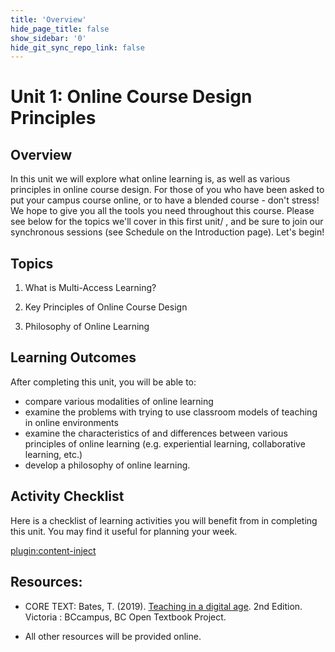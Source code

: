 ```yaml
---
title: 'Overview'
hide_page_title: false
show_sidebar: '0'
hide_git_sync_repo_link: false
---
```

# Unit 1: Online Course Design Principles
## Overview
In this unit we will explore what online learning is, as well as various principles in online course design. For those of you who have been asked to put your campus course online, or to have a blended course - don't stress!  We hope to give you all the tools you need throughout this course.  Please see below for the topics we'll cover in this first unit/
, and be sure to join our synchronous sessions (see Schedule on the Introduction page).  Let's begin!

## Topics
1. What is Multi-Access Learning?

1. Key Principles of Online Course Design

1. Philosophy of Online Learning


## Learning Outcomes
After completing this unit, you will be able to:
 - compare various modalities of online learning
 - examine the problems with trying to use classroom models of teaching in online environments
 - examine the characteristics of and differences between various principles of online learning (e.g. experiential learning, collaborative learning, etc.)
 - develop a philosophy of online learning.


## Activity Checklist
Here is a checklist of learning activities you will benefit from in
completing this unit. You may find it useful for planning your week.

[plugin:content-inject](_schedule)

## Resources:
- CORE TEXT: Bates, T. (2019). [Teaching in a digital age](https://pressbooks.bccampus.ca/teachinginadigitalagev2/). 2nd Edition. Victoria : BCcampus, BC Open Textbook Project.  

- All other resources will be provided online.
